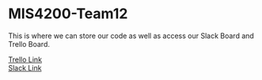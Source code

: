 # MIS4200-Team12

This is where we can store our code as well as access our Slack Board and Trello Board.

<a target="_blank" href="https://trello.com/b/MSvpBtbQ/spring17-s2t12">Trello Link</a>
</br>
<a href="https://trello.com/b/MSvpBtbQ/spring17-s2t12" target="_blank">Slack Link</a>
